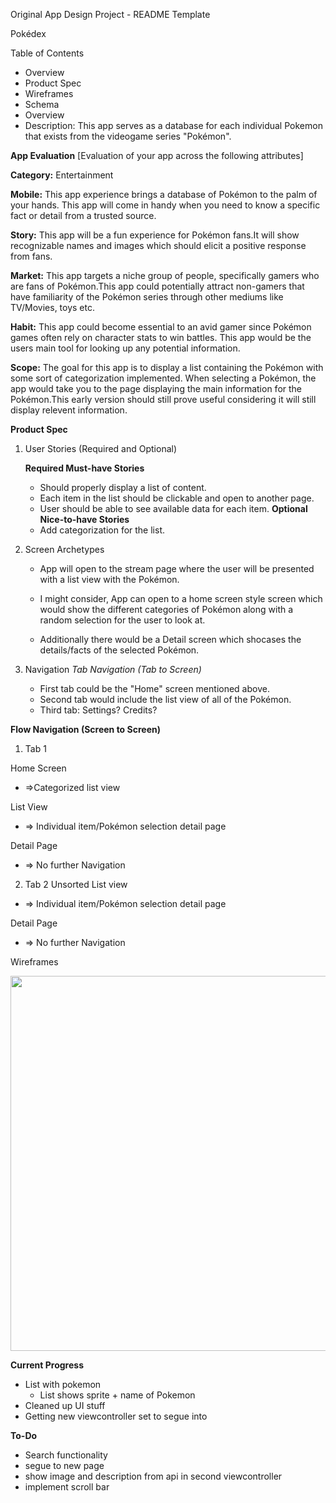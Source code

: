 Original App Design Project - README Template

Pokédex

Table of Contents
- Overview
- Product Spec
- Wireframes
- Schema
- Overview
- Description:
This app serves as a database for each individual Pokemon that exists from the videogame series "Pokémon".

**App Evaluation**
[Evaluation of your app across the following attributes]

**Category:** Entertainment

**Mobile:** This app experience brings a database of Pokémon to the palm of your hands. This app will come in handy when you need to know a specific fact or detail from a trusted source.

**Story:** This app will be a fun experience for Pokémon fans.It will show recognizable names and images which should elicit a positive response from fans.

**Market:** This app targets a niche group of people, specifically gamers who are fans of Pokémon.This app could potentially attract non-gamers that have familiarity of the Pokémon series through other mediums like TV/Movies, toys etc.

**Habit:** This app could become essential to an avid gamer since Pokémon games often rely on character stats to win battles. This app would be the users main tool for looking up any potential information.

**Scope:** The goal for this app is to display a list containing the Pokémon with some sort of categorization implemented. When selecting a Pokémon, the app would take you to the page displaying the main information for the Pokémon.This early version should still prove useful considering it will still display relevent information.

**Product Spec**
1. User Stories (Required and Optional)

    **Required Must-have Stories**
    - Should properly display a list of content.
    - Each item in the list should be clickable and open to another page.
    - User should be able to see available data for each item.
   **Optional Nice-to-have Stories**
    - Add categorization for the list.

2. Screen Archetypes

    - App will open to the stream page where the user will be presented with a list view with the Pokémon.

    - I might consider,
        App can open to a home screen style screen which would show the different categories of Pokémon along with a random selection for the user to look at.

    - Additionally there would be a Detail screen which shocases the details/facts of the selected Pokémon.

3. Navigation
*Tab Navigation (Tab to Screen)*

    - First tab could be the "Home" screen mentioned above.
    - Second tab would include the list view of all of the         Pokémon.
    - Third tab: Settings? Credits?

**Flow Navigation (Screen to Screen)**

1. Tab 1

Home Screen
- =>Categorized list view 

List View
- => Individual item/Pokémon selection detail page

Detail Page
- => No further Navigation

2. Tab 2
Unsorted List view
- => Individual item/Pokémon selection detail page

Detail Page
- => No further Navigation

Wireframes

<img src="https://lh3.googleusercontent.com/pw/AP1GczNbA-Uj3v3zgikUMhGT2yEVsWh-KF2TirCUCjNva1GO2eFlx7VJwzkdPk7y404AgjaBMK3TidXH-AIsp0jU774SE6fBHXFyu-bG1wZcy24FQi3W4SVverNfOhamy0W5nHTgTaiebT70YO7t-gqNVVlcy3oBIygnXN8vdsAROCfqdWxKFphVL1Nlp6-OjnkutjJ6skHDDVk_CshKXxL4EzZXQ3J7M8iEX7L_tLTffx8tLz-iTiOvNvWTgvckscOVwrx3OaMUJl6kB_natYiKXn9qp4G2a4fDeWZlpdLv7tuUjwyG1_DTB0F_x3A1P9cdeHNhtdpgNAyb8RwAONyTrOlS49kg_dUdsQDcbWlOZZ8X1D3Y9-pbGmeXKEd4EglWRm4fYmU54eK8MDf_v4hwK_CsiFV6W9MuArBUKP39tzT7UgiH82_84HdYOwQc3OfN2VFRG-Hw4IxXS3OYPLzvF24Ys5rW3iII_qqTV_3yxA7cvmn2vIsVKLJyB8Jh4AzNb6SZQdF-CcgBS54C-8YAIQgbSG5V8vEGExYN1reQvBFfLRQTrZKcIYp_k6Hpp3bA4alXngN7oM-lFoqwqXZZw-tHc47Ecj5eYuGRQx4rK01uwS6sUoCIGdhUCoGgkFNDWCV5_-mb03ZE_VYVgxsAftzzy90yPgTCdJ_LK9uocrWSNaaELdeNUMZBfiludTV7VzyCxWpXxF8CEqvDl49cJzUx_IdK9AD5CoNyPZRdoL6HW0KH26Yf4juqofoE5f5YKZDhMXCLE0SM6VhjqOd20KcT-a2atWL-cqnudjPIPgD_tHR_Cv0IhfHxQP1ErPiRvjvAhZTj71e8v4WVMZBudM4rS8CzrIB4M6zz1yotoLuEwABXkrGNAze5_mrHP1zsPKYz8NuHeTX2Lg5eXJ-8F-aD=w598-h843-s-no?authuser=0" width=600> 


**Current Progress**

- List with pokemon
   - List shows sprite + name of Pokemon
- Cleaned up UI stuff
- Getting new viewcontroller set to segue into

**To-Do**
- Search functionality
- segue to new page
- show image and description from api in second viewcontroller
- implement scroll bar
